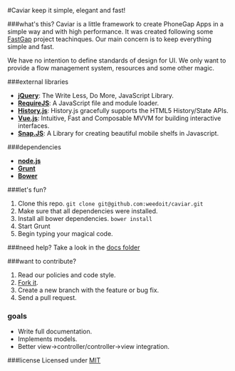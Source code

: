 #Caviar
keep it simple, elegant and fast!

###what's this? 
Caviar is a little framework to create PhoneGap Apps in a simple way and with high performance. 
It was created following some [FastGap](https://github.com/FastGap/fastgap) project teachinques. Our main concern is to keep everything simple and fast. 

We have no intention to define standards of design for UI. We only want to provide a flow management system, resources and some other magic.

###external libraries
* [**jQuery**](http://jquery.com/): The Write Less, Do More, JavaScript Library.
* [**RequireJS**](http://requirejs.org/): A JavaScript file and module loader.
* [**History.js**](https://github.com/browserstate/history.js): History.js gracefully supports the HTML5 History/State APIs.
* [**Vue.js**](https://github.com/jakiestfu/Snap.js/):  Intuitive, Fast and Composable MVVM for building interactive interfaces.
* [**Snap.JS**](https://github.com/jakiestfu/Snap.js/): A Library for creating beautiful mobile shelfs in Javascript.

###dependencies
* [**node.js**](http://nodejs.org/)
* [**Grunt**](http://gruntjs.com/)
* [**Bower**](http://bower.io/)

###let's fun?

1. Clone this repo. ```git clone git@github.com:weedoit/caviar.git``` 
2. Make sure that all dependencies were installed.
3. Install all bower dependencies. ```bower install```
4. Start Grunt
5. Begin typing your magical code.

###need help?
Take a look in the [docs folder](https://github.com/weedoit/caviar/tree/master/docs)

###want to contribute?

1. Read our policies and code style.
2. [Fork it](https://github.com/weedoit/caviar/fork).
3. Create a new branch with the feature or bug fix.
4. Send a pull request. 


### goals
* Write full documentation.
* Implements models.
* Better view->controller/controller->view integration.

###license
Licensed under [MIT](http://opensource.org/licenses/MIT)
